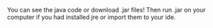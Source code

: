 You can see the java code or download .jar files! Then run .jar on your computer if you had installed jre or import them to your ide.
